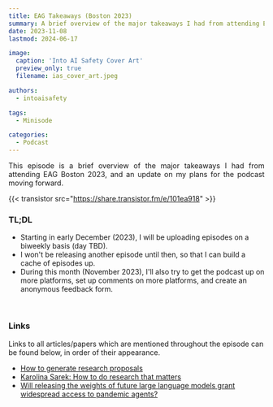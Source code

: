 ```yaml
---
title: EAG Takeaways (Boston 2023)
summary: A brief overview of the major takeaways I had from attending EAG Boston 2023.
date: 2023-11-08
lastmod: 2024-06-17

image:
  caption: 'Into AI Safety Cover Art'
  preview_only: true
  filename: ias_cover_art.jpeg

authors:
  - intoaisafety

tags:
  - Minisode

categories: 
  - Podcast
---
```


<div style="text-align: justify">
This episode is a brief overview of the major takeaways I had from attending EAG Boston 2023, and an update on my plans for the podcast moving forward.

{{< transistor src="https://share.transistor.fm/e/101ea918" >}}
</div>

### TL;DL

- Starting in early December (2023), I will be uploading episodes on a biweekly basis (day TBD).
- I won't be releasing another episode until then, so that I can build a cache of episodes up.
- During this month (November 2023), I'll also try to get the podcast up on more platforms, set up comments on more platforms, and create an anonymous feedback form.
<br>

### Links

Links to all articles/papers which are mentioned throughout the episode can be found below, in order of their appearance.
- <a href="https://forum.effectivealtruism.org/posts/8R2NffQiCsn3F7hpv/how-to-generate-research-proposals" target="_blank" rel="noreferrer noopener">How to generate research proposals</a>
- <a href="https://www.effectivealtruism.org/articles/karolina-sarek-how-to-do-research-that-matters" target="_blank" rel="noreferrer noopener">Karolina Sarek: How to do research that matters</a>
- <a href="https://arxiv.org/abs/2310.18233" target="_blank" rel="noreferrer noopener">Will releasing the weights of future large language models grant widespread access to pandemic agents?</a>